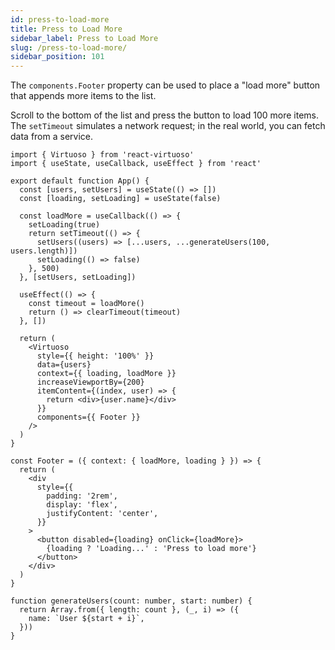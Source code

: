 ```yaml
---
id: press-to-load-more
title: Press to Load More
sidebar_label: Press to Load More
slug: /press-to-load-more/
sidebar_position: 101
---
```


The `components.Footer` property can be used to place a "load more" button that appends more items to the list.

Scroll to the bottom of the list and press the button to load 100 more items. The `setTimeout` simulates a network request; in the real world, you can fetch data from a service.


```tsx live
import { Virtuoso } from 'react-virtuoso'
import { useState, useCallback, useEffect } from 'react'

export default function App() {
  const [users, setUsers] = useState(() => [])
  const [loading, setLoading] = useState(false)

  const loadMore = useCallback(() => {
    setLoading(true)
    return setTimeout(() => {
      setUsers((users) => [...users, ...generateUsers(100, users.length)])
      setLoading(() => false)
    }, 500)
  }, [setUsers, setLoading])

  useEffect(() => {
    const timeout = loadMore()
    return () => clearTimeout(timeout)
  }, [])

  return (
    <Virtuoso
      style={{ height: '100%' }}
      data={users}
      context={{ loading, loadMore }}
      increaseViewportBy={200}
      itemContent={(index, user) => {
        return <div>{user.name}</div>
      }}
      components={{ Footer }}
    />
  )
}

const Footer = ({ context: { loadMore, loading } }) => {
  return (
    <div
      style={{
        padding: '2rem',
        display: 'flex',
        justifyContent: 'center',
      }}
    >
      <button disabled={loading} onClick={loadMore}>
        {loading ? 'Loading...' : 'Press to load more'}
      </button>
    </div>
  )
}

function generateUsers(count: number, start: number) {
  return Array.from({ length: count }, (_, i) => ({
    name: `User ${start + i}`,
  }))
}



```
